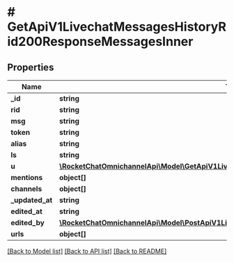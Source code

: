 # # GetApiV1LivechatMessagesHistoryRid200ResponseMessagesInner

## Properties

Name | Type | Description | Notes
------------ | ------------- | ------------- | -------------
**_id** | **string** |  | [optional]
**rid** | **string** |  | [optional]
**msg** | **string** |  | [optional]
**token** | **string** |  | [optional]
**alias** | **string** |  | [optional]
**ls** | **string** |  | [optional]
**u** | [**\RocketChatOmnichannelApi\Model\GetApiV1LivechatRooms200ResponseRoomsInnerLastMessageU**](GetApiV1LivechatRooms200ResponseRoomsInnerLastMessageU.md) |  | [optional]
**mentions** | **object[]** |  | [optional]
**channels** | **object[]** |  | [optional]
**_updated_at** | **string** |  | [optional]
**edited_at** | **string** |  | [optional]
**edited_by** | [**\RocketChatOmnichannelApi\Model\PostApiV1LivechatUsersType200ResponseUser**](PostApiV1LivechatUsersType200ResponseUser.md) |  | [optional]
**urls** | **object[]** |  | [optional]

[[Back to Model list]](../../README.md#models) [[Back to API list]](../../README.md#endpoints) [[Back to README]](../../README.md)
